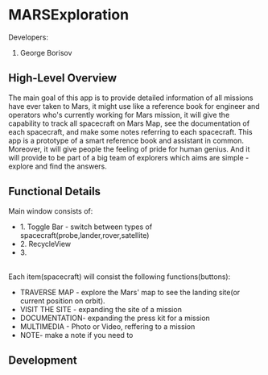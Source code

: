 # MARSExploration 

 Developers:

1. George Borisov
<h2>High-Level Overview</h2>
The main goal of this app is to provide detailed information of all missions have ever taken to Mars,
 it might use like a reference book for engineer and operators who's currently working for Mars mission, it will give the capability to track all spacecraft on Mars Map, see the documentation of each spacecraft, and make some notes referring to each spacecraft.  This app is a prototype of a smart reference book and assistant in common. Moreover,
it will give people the feeling of pride for human genius. And it will provide to be part of a big team of explorers which aims are simple - explore and find the answers.

<h2>Functional Details</h2>
Main window consists of:
<ul>
    <li>1. Toggle Bar - switch between types of spacecraft(probe,lander,rover,satellite)</li>
    <li>2. RecycleView</li>
    <li>3.
</ul>
<br>
Each item(spacecraft) will consist the following functions(buttons):

- TRAVERSE MAP - explore the Mars' map to see the landing site(or current position on orbit).
- VISIT THE SITE - expanding the site of a mission
- DOCUMENTATION- expanding the press kit for a mission
- MULTIMEDIA - Photo or Video, reffering to a mission
- NOTE- make a note if you need to
<h2>Development</h2>
